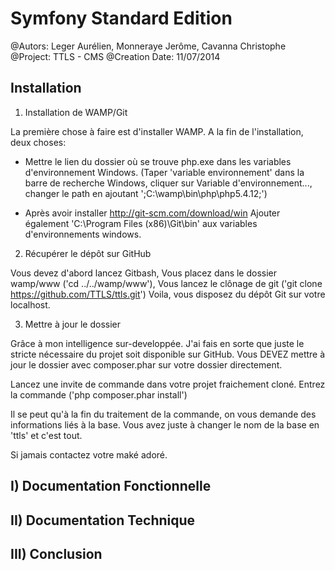 Symfony Standard Edition
========================

@Autors: Leger Aurélien, Monneraye Jerôme, Cavanna Christophe
@Project: TTLS - CMS
@Creation Date: 11/07/2014

Installation
----------------------------------

1) Installation de WAMP/Git

La première chose à faire est d'installer WAMP.
A la fin de l'installation, deux choses:
  - Mettre le lien du dossier où se trouve php.exe
  dans les variables d'environnement Windows.
    (Taper 'variable environnement' dans la barre de recherche Windows,
    cliquer sur Variable d'environnement...,
    changer le path en ajoutant ';C:\wamp\bin\php\php5.4.12;')

  - Après avoir installer http://git-scm.com/download/win
  Ajouter également 'C:\Program Files (x86)\Git\bin' aux variables
  d'environnements windows.

2) Récupérer le dépôt sur GitHub

Vous devez d'abord lancez Gitbash,
Vous placez dans le dossier wamp/www ('cd ../../wamp/www'),
Vous lancez le clônage de git ('git clone https://github.com/TTLS/ttls.git')
Voila, vous disposez du dépôt Git sur votre localhost.

3) Mettre à jour le dossier

Grâce à mon intelligence sur-developpée. J'ai fais en sorte que juste le
stricte nécessaire du projet soit disponible sur GitHub.
Vous DEVEZ mettre à jour le dossier avec composer.phar sur votre dossier directement.

Lancez une invite de commande dans votre projet fraichement cloné.
Entrez la commande ('php composer.phar install')

Il se peut qu'à la fin du traitement de la commande, on vous demande des
informations liés à la base. Vous avez juste à changer le nom de la base
en 'ttls' et c'est tout.

Si jamais contactez votre maké adoré.

I) Documentation Fonctionnelle
----------------------------------


II) Documentation Technique
----------------------------------


III) Conclusion
----------------------------------
